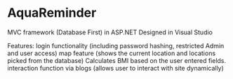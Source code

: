 # AquaReminder
MVC framework (Database First) in ASP.NET 
Designed in Visual Studio

Features:
login functionality (including password hashing, restricted Admin and user access)
map feature (shows the current location and locations picked from the database)
Calculates BMI based on the user entered fields.
interaction function via blogs (allows user to interact with site dynamically)
